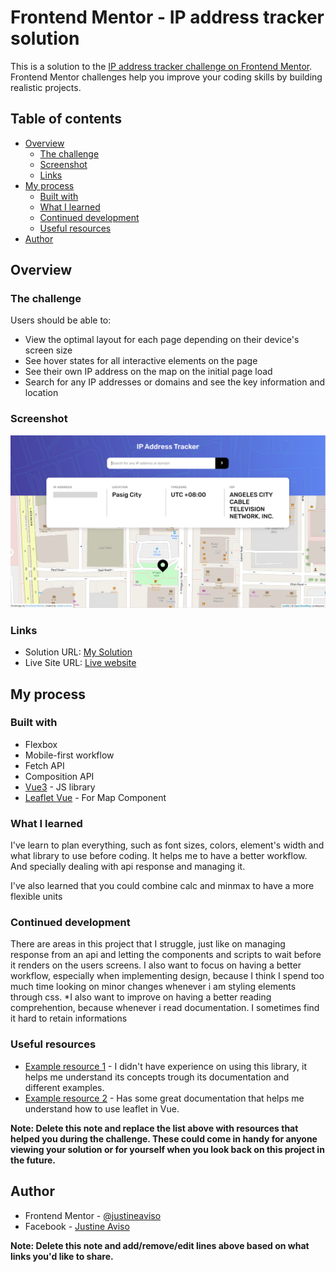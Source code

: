 # Frontend Mentor - IP address tracker solution

This is a solution to the [IP address tracker challenge on Frontend Mentor](https://www.frontendmentor.io/challenges/ip-address-tracker-I8-0yYAH0). Frontend Mentor challenges help you improve your coding skills by building realistic projects. 

## Table of contents

- [Overview](#overview)
  - [The challenge](#the-challenge)
  - [Screenshot](#screenshot)
  - [Links](#links)
- [My process](#my-process)
  - [Built with](#built-with)
  - [What I learned](#what-i-learned)
  - [Continued development](#continued-development)
  - [Useful resources](#useful-resources)
- [Author](#author)



## Overview

### The challenge

Users should be able to:

- View the optimal layout for each page depending on their device's screen size
- See hover states for all interactive elements on the page
- See their own IP address on the map on the initial page load
- Search for any IP addresses or domains and see the key information and location

### Screenshot

![Desktop View of this Website](./screenshots/screenshot-desktop.png)

### Links

- Solution URL: [My Solution](https://www.frontendmentor.io/solutions/vue3-web-application-using-vueleaflet-9nA6jMgNV)
- Live Site URL: [Live website](https://ip-tracker-justineaviso.netlify.app/)

## My process

### Built with

- Flexbox
- Mobile-first workflow
- Fetch API
- Composition API
- [Vue3](https://v3.vuejs.org/) - JS library
- [Leaflet Vue](https://github.com/vue-leaflet/vue-leaflet) - For Map Component



### What I learned

I've learn to plan everything, such as font sizes, colors, element's width and what library to use before coding. It helps me to have a better workflow. And specially dealing with api response and managing it.

I've also learned that you could combine calc and minmax to have a more flexible units


### Continued development

There are areas in this project that I struggle, just like on managing response from an api and letting the components and scripts to wait before it renders on the users screens. I also want to focus on having a better workflow, especially when implementing design, because I think I spend too much time looking on minor changes whenever i am styling elements through css.
*I also want to improve on having a better reading comprehention, because whenever i read documentation. I sometimes find it hard to retain informations

### Useful resources

- [Example resource 1](https://leafletjs.com/) - I didn't have experience on using this library, it helps me understand its concepts trough its documentation and different examples.
- [Example resource 2](https://vue2-leaflet.netlify.app/components/) - Has some great documentation that helps me understand how to use leaflet in Vue.

**Note: Delete this note and replace the list above with resources that helped you during the challenge. These could come in handy for anyone viewing your solution or for yourself when you look back on this project in the future.**

## Author

- Frontend Mentor - [@justineaviso](https://www.frontendmentor.io/profile/eta1389)
- Facebook - [Justine Aviso](https://www.facebook.com/aviso.jstn)

**Note: Delete this note and add/remove/edit lines above based on what links you'd like to share.**

